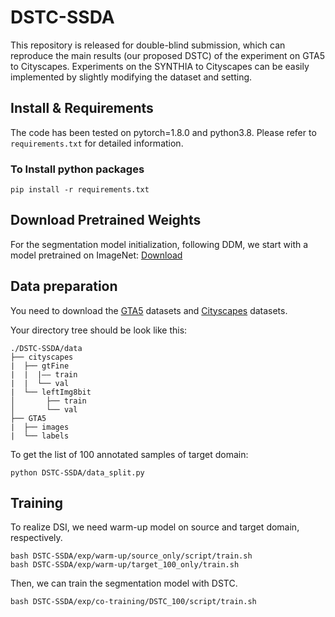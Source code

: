 # DSTC-SSDA
This repository is released for double-blind submission, which can reproduce the main results (our proposed DSTC) of the experiment on GTA5 to Cityscapes.  Experiments on the SYNTHIA to Cityscapes can be easily implemented by slightly modifying the dataset and setting.

## Install & Requirements

The code has been tested on pytorch=1.8.0 and python3.8. Please refer to ``requirements.txt`` for detailed information.

### To Install python packages

```
pip install -r requirements.txt
```

## Download Pretrained Weights
For the segmentation model initialization, following DDM, we start with a model pretrained on ImageNet: [Download](http://vllab.ucmerced.edu/ytsai/CVPR18/DeepLab_resnet_pretrained_init-f81d91e8.pth)


## Data preparation
You need to download the [GTA5](https://download.visinf.tu-darmstadt.de/data/from_games/) datasets and [Cityscapes](https://www.cityscapes-dataset.com/) datasets.

Your directory tree should be look like this:
```
./DSTC-SSDA/data
├── cityscapes
|  ├── gtFine
|  |  |—— train
|  |  └── val
|  └── leftImg8bit
│       ├── train
│       └── val
├── GTA5
|  ├── images
|  └── labels 
```

To get the list of 100 annotated samples of target domain:

```
python DSTC-SSDA/data_split.py
```

## Training 
To realize DSI, we need warm-up model on source and target domain, respectively.

```
bash DSTC-SSDA/exp/warm-up/source_only/script/train.sh
bash DSTC-SSDA/exp/warm-up/target_100_only/train.sh
```

Then, we can train the segmentation model with DSTC.
```
bash DSTC-SSDA/exp/co-training/DSTC_100/script/train.sh
```
